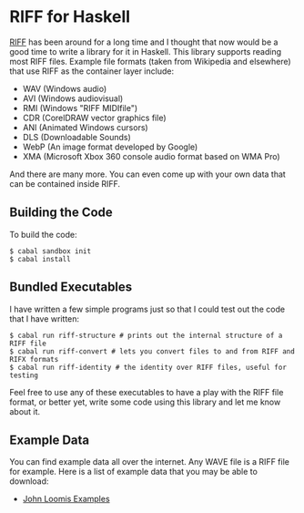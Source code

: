 # RIFF for Haskell

[RIFF][2] has been around for a long time and I thought that now would be a
good time to write a library for it in Haskell. This library supports reading most RIFF
files. Example file formats (taken from Wikipedia and elsewhere) that use RIFF as the 
container layer include:

 - WAV (Windows audio)
 - AVI (Windows audiovisual)
 - RMI (Windows "RIFF MIDIfile")
 - CDR (CorelDRAW vector graphics file)
 - ANI (Animated Windows cursors)
 - DLS (Downloadable Sounds)
 - WebP (An image format developed by Google)
 - XMA (Microsoft Xbox 360 console audio format based on WMA Pro)

And there are many more. You can even come up with your own data that can be contained
inside RIFF.

## Building the Code

To build the code:

    $ cabal sandbox init
    $ cabal install

## Bundled Executables

I have written a few simple programs just so that I could test out the code that I have written:

    $ cabal run riff-structure # prints out the internal structure of a RIFF file
    $ cabal run riff-convert # lets you convert files to and from RIFF and RIFX formats
    $ cabal run riff-identity # the identity over RIFF files, useful for testing

Feel free to use any of these executables to have a play with the RIFF file format, or better yet,
write some code using this library and let me know about it.

## Example Data

You can find example data all over the internet. Any WAVE file is a RIFF file for example.
Here is a list of example data that you may be able to download:

 - [John Loomis Examples][1]


 [1]: http://www.johnloomis.org/cpe102/asgn/asgn1/riff.zip
 [2]: http://en.wikipedia.org/wiki/Resource_Interchange_File_Format
